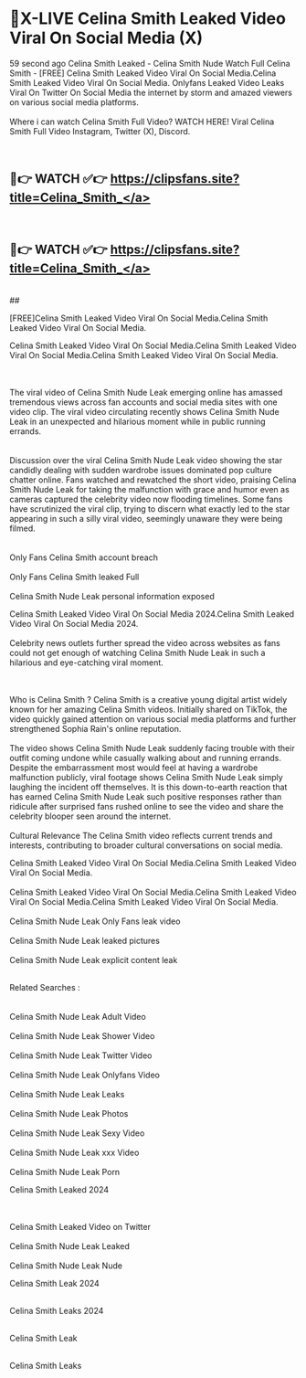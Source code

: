 # 🔴X-LIVE Celina Smith  Leaked Video Viral On Social Media (X)<br>


59 second ago Celina Smith  Leaked  - Celina Smith  Nude  Watch Full Celina Smith  - [FREE] Celina Smith  Leaked Video Viral On Social Media.Celina Smith  Leaked Video Viral On Social Media.   Onlyfans Leaked Video Leaks Viral On Twitter On Social Media the internet by storm and amazed viewers on various social media platforms. <br><br>
Where i can watch Celina Smith  Full Video? WATCH HERE! Viral Celina Smith  Full Video Instagram, Twitter (X), Discord. <br>


 <br>

##  🔴👉 WATCH ✅👉  <a href="https://clipsfans.site?title=Celina_Smith_&ref=git">https://clipsfans.site?title=Celina_Smith_</a> <br>
  <br>

##  🔴👉 WATCH ✅👉  <a href="https://clipsfans.site?title=Celina_Smith_&ref=git">https://clipsfans.site?title=Celina_Smith_</a> <br>
  <br>
  ##



[FREE]Celina Smith  Leaked Video Viral On Social Media.Celina Smith  Leaked Video Viral On Social Media. <br>

Celina Smith  Leaked Video Viral On Social Media.Celina Smith  Leaked Video Viral On Social Media.Celina Smith  Leaked Video Viral On Social Media. <br>


  <br>

  <br>
The viral video of Celina Smith  Nude Leak emerging online has amassed tremendous views across fan accounts and social media sites with one video clip. The viral video circulating recently shows Celina Smith  Nude Leak in an unexpected and hilarious moment while in public running errands.<br>
<br>


<br>
Discussion over the viral Celina Smith  Nude Leak video showing the star candidly dealing with sudden wardrobe issues dominated pop culture chatter online. Fans watched and rewatched the short video, praising Celina Smith  Nude Leak for taking the malfunction with grace and humor even as cameras captured the celebrity video now flooding timelines. Some fans have scrutinized the viral clip, trying to discern what exactly led to the star appearing in such a silly viral video, seemingly unaware they were being filmed.<br>
<br>
<br> 
Only Fans Celina Smith  account breach<br>
<br>
Only Fans Celina Smith  leaked Full <br>
<br>
Celina Smith  Nude Leak personal information exposed<br>

Celina Smith  Leaked Video Viral On Social Media 2024.Celina Smith  Leaked Video Viral On Social Media 2024. <br>
<br>
Celebrity news outlets further spread the video across websites as fans could not get enough of watching Celina Smith  Nude Leak in such a hilarious and eye-catching viral moment.<br>
<br>

<br>
Who is Celina Smith ? Celina Smith  is a creative young digital artist widely known for her amazing Celina Smith  videos. Initially shared on TikTok, the video quickly gained attention on various social media platforms and further strengthened Sophia Rain's online reputation.<br>
<br>
The video shows Celina Smith  Nude Leak suddenly facing trouble with their outfit coming undone while casually walking about and running errands. Despite the embarrassment most would feel at having a wardrobe malfunction publicly, viral footage shows Celina Smith  Nude Leak simply laughing the incident off themselves. It is this down-to-earth reaction that has earned Celina Smith  Nude Leak such positive responses rather than ridicule after surprised fans rushed online to see the video and share the celebrity blooper seen around the internet.<br>
<br>
Cultural Relevance The Celina Smith  video reflects current trends and interests, contributing to broader cultural conversations on social media.<br>

Celina Smith  Leaked Video Viral On Social Media.Celina Smith  Leaked Video Viral On Social Media.<br>
<br>
Celina Smith  Leaked Video Viral On Social Media.Celina Smith  Leaked Video Viral On Social Media.Celina Smith  Leaked Video Viral On Social Media.<br>
<br>
Celina Smith  Nude Leak Only Fans leak video<br>
<br>
Celina Smith  Nude Leak leaked pictures<br>
<br>
Celina Smith  Nude Leak explicit content leak<br>


<br>
Related Searches :<br>
<br>

<br>
Celina Smith  Nude Leak Adult Video<br>
<br>
Celina Smith  Nude Leak Shower Video<br>
<br>
Celina Smith  Nude Leak Twitter Video<br>
<br>
Celina Smith  Nude Leak Onlyfans Video<br>
<br>
Celina Smith  Nude Leak Leaks<br>
<br>
Celina Smith  Nude Leak Photos<br>

<br>
Celina Smith  Nude Leak Sexy Video<br>
<br>
Celina Smith  Nude Leak xxx Video<br>
<br>
Celina Smith  Nude Leak Porn<br>

Celina Smith   Leaked 2024 <br> <br>
<br>

Celina Smith  Leaked Video on Twitter <br>
<br>
Celina Smith  Nude Leak Leaked<br>
<br>
Celina Smith  Nude Leak Nude<br>


Celina Smith   Leak 2024 <br> <br>



Celina Smith   Leaks 2024 <br> <br>



 
Celina Smith   Leak<br> <br>



Celina Smith   Leaks<br> <br>





</p>




 



</p>










